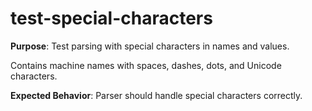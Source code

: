 # test-special-characters

**Purpose**: Test parsing with special characters in names and values.

Contains machine names with spaces, dashes, dots, and Unicode characters.

**Expected Behavior**: Parser should handle special characters correctly.
